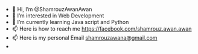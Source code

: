 - 👋 Hi, I’m @ShamrouzAwanAwan
- 👀 I’m interested in Web Development
- 🌱 I’m currently learning Java script and Python
- 📫 Here is how to reach me https://facebook.com/shamrouz.awan.awan
- 📫 Here is my personal Email shamrouzawana@gmail.com
- 
<!---
ShamrouzAwanAwan/ShamrouzAwanAwan is a ✨ special ✨ repository because its `README.md` (this file) appears on your GitHub profile.
You can click the Preview link to take a look at your changes.
--->
